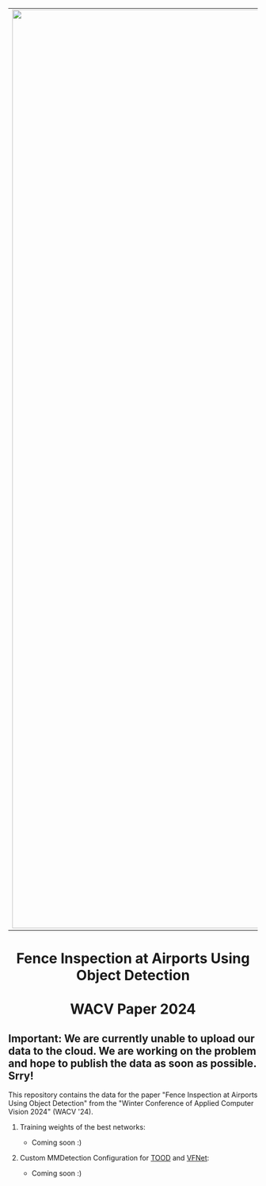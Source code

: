 <div style="text-align: center;">
   <table style="border-style: hidden!important;">
      <tr>
         <td>
            <img src="https://www.iosb.fraunhofer.de/content/dam/iosb/Logo_IOSB.jpg"  width="1850.11"/>
         </td>
         <td>
            <img src="https://upload.wikimedia.org/wikipedia/commons/thumb/3/3a/Logo_KIT.svg/1024px-Logo_KIT.svg.png" width="1024" />
         </td>
      </tr>
   </table>
</div>

# <div align="center"> Fence Inspection at Airports Using Object Detection </div> </br> <div align="center"> WACV Paper 2024 </div>

## <b> Important: We are currently unable to upload our data to the cloud. We are working on the problem and hope to publish the data as soon as possible. Srry! </b> 

This repository contains the data for the paper "Fence Inspection at Airports Using Object Detection" from the "Winter Conference of Applied Computer Vision 2024" (WACV '24).

1. Training weights of the best networks:
   - Coming soon :)

2. Custom MMDetection Configuration for <a href="https://openaccess.thecvf.com/content/ICCV2021/papers/Feng_TOOD_Task-Aligned_One-Stage_Object_Detection_ICCV_2021_paper.pdf">TOOD</a>  and <a href="https://arxiv.org/pdf/2008.13367.pdf">VFNet</a>:
   - Coming soon :)
